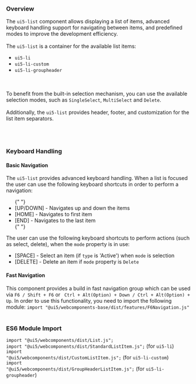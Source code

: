 <h3 class="comment-api-title">Overview</h3>

The <code>ui5-list</code> component allows displaying a list of items, advanced keyboard handling support for navigating between items, and predefined modes to improve the development efficiency. <br/><br/> The <code>ui5-list</code> is a container for the available list items: <ul> <li><code>ui5-li</code></li> <li><code>ui5-li-custom</code></li> <li><code>ui5-li-groupheader</code></li> </ul> <br/><br/> To benefit from the built-in selection mechanism, you can use the available selection modes, such as <code>SingleSelect</code>, <code>MultiSelect</code> and <code>Delete</code>. <br/><br/> Additionally, the <code>ui5-list</code> provides header, footer, and customization for the list item separators.

<br/><br/> <h3>Keyboard Handling</h3>

<h4>Basic Navigation</h4> The <code>ui5-list</code> provides advanced keyboard handling. When a list is focused the user can use the following keyboard shortcuts in order to perform a navigation: <br/>

<ul>
  {" "}
  <li>[UP/DOWN] - Navigates up and down the items</li> <li>
    [HOME] - Navigates to first item
  </li> <li>[END] - Navigates to the last item</li>{" "}
</ul>

The user can use the following keyboard shortcuts to perform actions (such as select, delete), when the <code>mode</code> property is in use: <ul> <li>[SPACE] - Select an item (if <code>type</code> is 'Active') when <code>mode</code> is selection</li> <li>[DELETE] - Delete an item if <code>mode</code> property is <code>Delete</code></li> </ul>

<h4>Fast Navigation</h4> This component provides a build in fast navigation group which can be used via <code>F6 / Shift + F6</code> or <code> Ctrl + Alt(Option) + Down / Ctrl + Alt(Option) + Up</code>. In order to use this functionality, you need to import the following module: <code>import "@ui5/webcomponents-base/dist/features/F6Navigation.js"</code> <br/><br/>

<h3>ES6 Module Import</h3>

<code>import "@ui5/webcomponents/dist/List.js";</code> <br/> <code>import "@ui5/webcomponents/dist/StandardListItem.js";</code> (for <code>ui5-li</code>) <br/> <code>import "@ui5/webcomponents/dist/CustomListItem.js";</code> (for <code>ui5-li-custom</code>) <br/> <code>import "@ui5/webcomponents/dist/GroupHeaderListItem.js";</code> (for <code>ui5-li-groupheader</code>)
